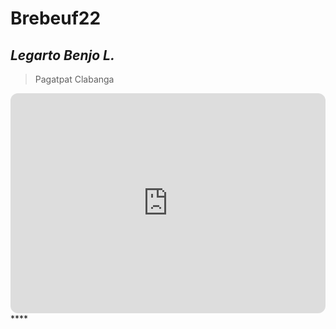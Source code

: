 # Brebeuf22
## *Legarto Benjo L.*
> Pagatpat Clabanga
<iframe style="border-radius:12px" src="https://open.spotify.com/embed/track/6LnEoRQKMcaFTR5UvaKuBy?utm_source=generator" width="100%" height="352" frameBorder="0" allowfullscreen="" allow="autoplay; clipboard-write; encrypted-media; fullscreen; picture-in-picture" loading="lazy"></iframe>****
